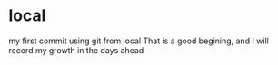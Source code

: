 # local
my first commit using git from local
That is a good begining, and I will record my growth in the days ahead
